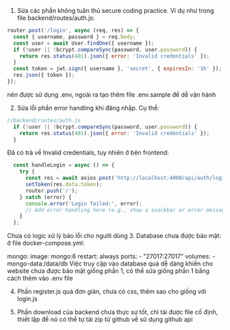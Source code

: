 1. Sửa các phần không tuân thủ secure coding practice. Ví dụ như trong file backend/routes/auth.js:
```js
router.post('/login', async (req, res) => {
  const { username, password } = req.body;
  const user = await User.findOne({ username });
  if (!user || !bcrypt.compareSync(password, user.password)) {
    return res.status(401).json({ error: 'Invalid credentials' });
  }
  const token = jwt.sign({ username }, 'secret', { expiresIn: '1h' });
  res.json({ token });
});
```
nên được sử dụng .env, ngoài ra tạo thêm file .env.sample để dễ vận hành

2. Sửa lỗi phần error handling khi đăng nhập. Cụ thể:
```js
//backend/routes/auth.js
  if (!user || !bcrypt.compareSync(password, user.password)) {
    return res.status(401).json({ error: 'Invalid credentials' });
  }
```
Đã có trả về Invalid credentials, tuy nhiên ở bên frontend:
```js
  const handleLogin = async () => {
    try {
      const res = await axios.post('http://localhost:4000/api/auth/login', form);
      setToken(res.data.token);
      router.push('/');
    } catch (error) {
      console.error('Login failed:', error);
      // Add error handling here (e.g., show a snackbar or error message)
    }
  };
```
Chưa có logic xử lý báo lỗi cho người dùng
3. Database chưa được bảo mật: ở file docker-compose.yml:

  mongo:
    image: mongo:6
    restart: always
    ports:
      - "27017:27017"
    volumes:
      - mongo-data:/data/db
Việc truy cập vào database quá dễ dàng khiến cho website chưa được bảo mật giống phần 1, có thể sửa giống phần 1 bằng cách thêm vào .env file
 
4. Phần register.js quá đơn giản, chưa có css, thêm sao cho giống với login.js

5. Phần download của backend chưa thực sự tốt, chỉ tải được file cố định, thiết lập để nó có thể tự tải zip từ github về sử dụng github api